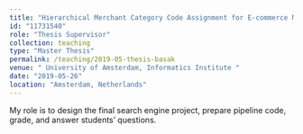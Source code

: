 ```yaml
---
title: "Hierarchical Merchant Category Code Assignment for E-commerce Merchants (Basak Tugce Eskili)"
id: "11731540"
role: "Thesis Supervisor"
collection: teaching
type: "Master Thesis"
permalink: /teaching/2019-05-thesis-basak
venue: " University of Amsterdam, Informatics Institute "
date: "2019-05-26"
location: "Amsterdam, Netherlands"
---
```


My role is to design the final search engine project, prepare pipeline code, grade, and answer students’ questions.
